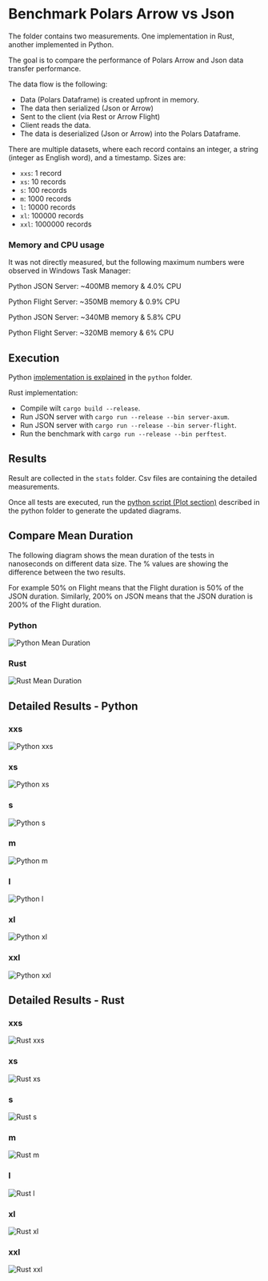 # Benchmark Polars Arrow vs Json

The folder contains two measurements. One implementation in Rust, another implemented in Python.

The goal is to compare the performance of Polars Arrow and Json data transfer performance.

The data flow is the following:
- Data (Polars Dataframe) is created upfront in memory.
- The data then serialized (Json or Arrow)
- Sent to the client (via Rest or Arrow Flight)
- Client reads the data.
- The data is deserialized (Json or Arrow) into the Polars Dataframe.

There are multiple datasets, where each record contains an integer, a string (integer as English word), and a timestamp. Sizes are:
- `xxs`: 1 record
- `xs`: 10 records
- `s`: 100 records
- `m`: 1000 records
- `l`: 10000 records
- `xl`: 100000 records
- `xxl`: 1000000 records

### Memory and CPU usage

It was not directly measured, but the following maximum numbers were observed in Windows Task Manager:

Python JSON Server: ~400MB memory & 4.0% CPU

Python Flight Server: ~350MB memory & 0.9% CPU

Python JSON Server: ~340MB memory & 5.8% CPU

Python Flight Server: ~320MB memory & 6% CPU

## Execution

Python [implementation is explained](python/readme.md) in the `python` folder.

Rust implementation:
- Compile wilt `cargo build --release`.
- Run JSON server with `cargo run --release --bin server-axum`.
- Run JSON server with `cargo run --release --bin server-flight`.
- Run the benchmark with `cargo run --release --bin perftest`.

## Results

Result are collected in the `stats` folder. Csv files are containing the detailed measurements.

Once all tests are executed, run the [python script (Plot section)](python/readme.md#plot) described in the python folder to generate the updated diagrams.

## Compare Mean Duration

The following diagram shows the mean duration of the tests in nanoseconds on different data size. The % values are showing the difference between the two results.

For example 50% on Flight means that the Flight duration is 50% of the JSON duration. Similarly, 200% on JSON means that the JSON duration is 200% of the Flight duration.

### Python

![Python Mean Duration](stats/python_json_vs_flight_mean_comparison.png)

### Rust

![Rust Mean Duration](stats/rust_json_vs_flight_mean_comparison.png)

## Detailed Results - Python

### xxs

![Python xxs](stats/python_json_vs_flight_comparison_xxs.png)

### xs

![Python xs](stats/python_json_vs_flight_comparison_xs.png)

### s

![Python s](stats/python_json_vs_flight_comparison_s.png)

### m

![Python m](stats/python_json_vs_flight_comparison_m.png)

### l

![Python l](stats/python_json_vs_flight_comparison_l.png)

### xl

![Python xl](stats/python_json_vs_flight_comparison_xl.png)

### xxl

![Python xxl](stats/python_json_vs_flight_comparison_xxl.png)

## Detailed Results - Rust

### xxs

![Rust xxs](stats/rust_json_vs_flight_comparison_xxs.png)

### xs

![Rust xs](stats/rust_json_vs_flight_comparison_xs.png)

### s

![Rust s](stats/rust_json_vs_flight_comparison_s.png)

### m

![Rust m](stats/rust_json_vs_flight_comparison_m.png)

### l

![Rust l](stats/rust_json_vs_flight_comparison_l.png)

### xl

![Rust xl](stats/rust_json_vs_flight_comparison_xl.png)

### xxl

![Rust xxl](stats/rust_json_vs_flight_comparison_xxl.png)